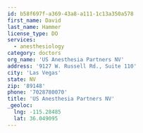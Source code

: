 ```yaml
---
id: b58f697f-a369-43a8-a111-1c13a350a578
first_name: David
last_name: Hammer
license_type: DO
services:
  - anesthesiology
category: doctors
org_name: 'US Anesthesia Partners NV'
address: '9127 W. Russell Rd., Suite 110'
city: 'Las Vegas'
state: NV
zip: '89148'
phone: '7028780070'
title: 'US Anesthesia Partners NV'
_geoloc:
  lng: -115.28485
  lat: 36.049095
---
```

